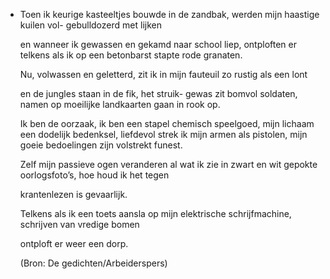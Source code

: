 - Toen ik keurige kasteeltjes
  bouwde in de zandbak,
  werden mijn haastige kuilen vol-
  gebulldozerd met lijken
  
  en wanneer ik gewassen en gekamd
  naar school liep, ontploften er
  telkens als ik op een betonbarst stapte
  rode granaten.
  
  Nu, volwassen en
  geletterd, zit ik in mijn fauteuil
  zo rustig als een lont
  
  en de jungles staan in de fik, het struik-
  gewas zit bomvol soldaten,
  namen op moeilijke landkaarten
  gaan in rook op.
  
  Ik ben de oorzaak, ik ben een stapel chemisch
  speelgoed, mijn lichaam
  een dodelijk bedenksel,
  liefdevol strek ik mijn armen als pistolen,
  mijn goeie bedoelingen zijn volstrekt funest.
  
  Zelf mijn
  passieve ogen veranderen al wat ik zie
  in zwart en wit gepokte
  oorlogsfoto’s, hoe houd ik het
  tegen
  
  krantenlezen is gevaarlijk.
  
  Telkens als ik een toets aansla
  op mijn elektrische schrijfmachine,
  schrijven van vredige bomen
  
  ontploft er weer een dorp.
  
  (Bron: De gedichten/Arbeiderspers)